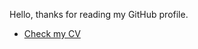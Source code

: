 Hello, thanks for reading my GitHub profile.



- [Check my CV](https://drive.google.com/file/d/1-DKvVl06cnRQsD7A1VOLz7MrvlhDaMq3/view?usp=sharing)

